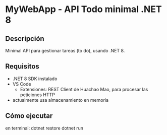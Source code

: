 # MyWebApp - API Todo minimal .NET 8

## Descripción
Minimal API para gestionar tareas (to do), usando .NET 8.


## Requisitos
- .NET 8 SDK instalado
- VS Code
    - Extensiones: REST Client de Huachao Mao, para procesar las peticiones HTTP
- actualmente usa almacenamiento en memoria

## Cómo ejecutar
en terminal:
dotnet restore
dotnet run